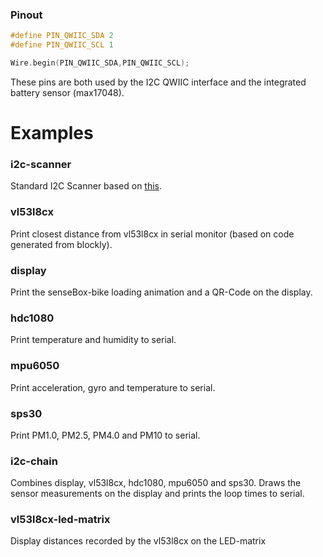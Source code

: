 ### Pinout
```cpp
#define PIN_QWIIC_SDA 2
#define PIN_QWIIC_SCL 1

Wire.begin(PIN_QWIIC_SDA,PIN_QWIIC_SCL);
```
These pins are both used by the I2C QWIIC interface and the integrated battery sensor (max17048).

# Examples
### i2c-scanner
Standard I2C Scanner based on [this](https://playground.arduino.cc/Main/I2cScanner/).

### vl53l8cx
Print closest distance from vl53l8cx in serial monitor (based on code generated from blockly).

### display
Print the senseBox-bike loading animation and a QR-Code on the display.

### hdc1080
Print temperature and humidity to serial.

### mpu6050
Print acceleration, gyro and temperature to serial.

### sps30
Print PM1.0, PM2.5, PM4.0 and PM10 to serial.

### i2c-chain
Combines display, vl53l8cx, hdc1080, mpu6050 and sps30. Draws the sensor measurements on the display and prints the loop times to serial.

### vl53l8cx-led-matrix
Display distances recorded by the vl53l8cx on the LED-matrix